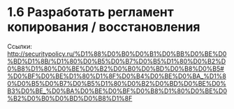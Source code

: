 # 1.6 Разработать регламент копирования / восстановления 

Ссылки:
http://securitypolicy.ru/%D1%88%D0%B0%D0%B1%D0%BB%D0%BE%D0%BD%D1%8B/%D1%80%D0%B5%D0%B7%D0%B5%D1%80%D0%B2%D0%B8%D1%80%D0%BE%D0%B2%D0%B0%D0%BD%D0%B8%D0%B5#%D0%BF%D0%BE%D1%80%D1%8F%D0%B4%D0%BE%D0%BA_%D1%80%D0%B5%D0%B7%D0%B5%D1%80%D0%B2%D0%BD%D0%BE%D0%B3%D0%BE_%D0%BA%D0%BE%D0%BF%D0%B8%D1%80%D0%BE%D0%B2%D0%B0%D0%BD%D0%B8%D1%8F
